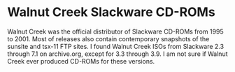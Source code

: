 # Walnut Creek Slackware CD-ROMs

Walnut Creek was the official distributor of Slackware CD-ROMs from 1995 to 2001. Most of releases also contain contemporary snapshots of the sunsite and tsx-11 FTP sites. I found Walnut Creek ISOs from Slackware 2.3 through 7.1 on archive.org, except for 3.3 through 3.9. I am not sure if Walnut Creek ever produced CD-ROMs for these versions.